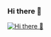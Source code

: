 ### Hi there 👋

<!--
**ganeshbala2008/ganeshbala2008** is a ✨ _special_ ✨ repository because its `README.md` (this file) appears on your GitHub profile.

Here are some ideas to get you started:

- 🔭 I’m currently working on ...
- 🌱 I’m currently learning ...
- 👯 I’m looking to collaborate on ...
- 🤔 I’m looking for help with ...
- 💬 Ask me about ...
- 📫 How to reach me: ...
- 😄 Pronouns: ...
- ⚡ Fun fact: ...
-->
[![Hi there 👋](https://github-readme-stats.vercel.app/api?username=ganeshbala2008&count_private=true&include_all_commits=true&show_icons=true&hide=stars)](https://github.com/anuraghazra/github-readme-stats)
